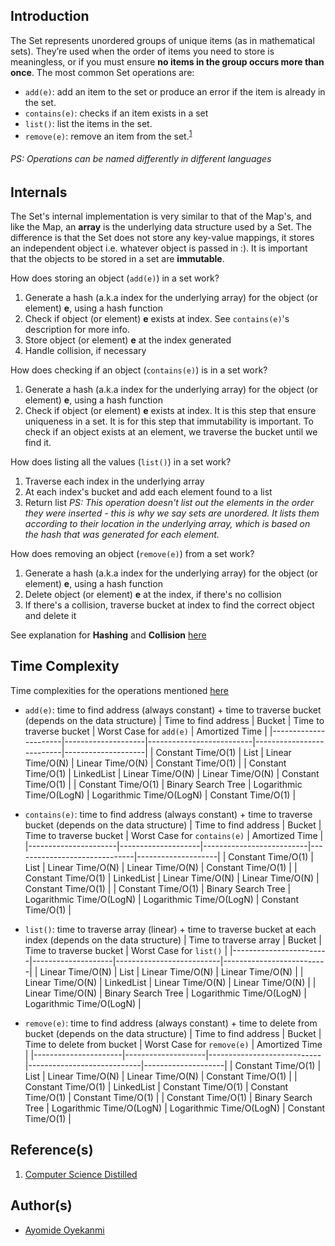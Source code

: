 ## Introduction
The Set represents unordered groups of unique items (as in mathematical sets). They’re used when the order of items you need to store is meaningless, or if you must ensure **no items in the group occurs more than once**. The most common Set operations are:
* `add(e)`: add an item to the set or produce an error if the item is already in the set.
* `contains(e)`: checks if an item exists in a set
* `list()`: list the items in the set.
* `remove(e)`: remove an item from the set.<sup>[1](https://github.com/oyekanmiayo/data-structures-all-langs/tree/main/set#references)</sup>

###### PS: Operations can be named differently in different languages

## Internals
The Set's internal implementation is very similar to that of the Map's, and like the Map, an **array** is the underlying data structure used by a Set. The difference is that the Set does not store any key-value mappings, it stores an independent object i.e. whatever object is passed in :). It is important that the objects to be stored in a set are **immutable**.

How does storing an object (`add(e)`) in a set work?
1. Generate a hash (a.k.a index for the underlying array) for the object (or element) **e**, using a hash function
2. Check if object (or element) **e** exists at index. See `contains(e)`'s description for more info.
3. Store object (or element) **e** at the index generated
4. Handle collision, if necessary

How does checking if an object (`contains(e)`) is in a set work?
1. Generate a hash (a.k.a index for the underlying array) for the object (or element) **e**, using a hash function
2. Check if object (or element) **e** exists at index. It is this step that ensure uniqueness in a set. It is for this step that immutability is important. To check if an object exists at an element, we traverse the bucket until we find it.

How does listing all the values (`list()`) in a set work?
1. Traverse each index in the underlying array
2. At each index's bucket and add each element found to a list
2. Return list
*PS: This operation doesn't list out the elements in the order they were inserted - this is why we say sets are unordered. It lists them according to their location in the underlying array, which is based on the hash that was generated for each element.*

How does removing an object (`remove(e)`) from a set work?
1. Generate a hash (a.k.a index for the underlying array) for the object (or element) **e**, using a hash function
2. Delete object (or element) **e**  at the index, if there's no collision
3. If there's a collision, traverse bucket at index to find the correct object and delete it

See explanation for **Hashing** and **Collision** [here](https://github.com/oyekanmiayo/data-structures-all-langs/tree/main/map#internals)

## Time Complexity
Time complexities for the operations mentioned [here](https://github.com/oyekanmiayo/data-structures-all-langs/blob/add-set-impl/set/README.md#introduction)

* `add(e)`: time to find address (always constant) + time to traverse bucket (depends on the data structure)
  | Time to find address | Bucket             | Time to traverse bucket  | Worst Case for `add(e)`  | Amortized Time     |
  |----------------------|--------------------|--------------------------|--------------------------|--------------------|
  | Constant Time/O(1)   | List               | Linear Time/O(N)         | Linear Time/O(N)         | Constant Time/O(1) |
  | Constant Time/O(1)   | LinkedList         | Linear Time/O(N)         | Linear Time/O(N)         | Constant Time/O(1) |
  | Constant Time/O(1)   | Binary Search Tree | Logarithmic Time/O(LogN) | Logarithmic Time/O(LogN) | Constant Time/O(1) |
  
* `contains(e)`: time to find address (always constant) + time to traverse bucket (depends on the data structure)
  | Time to find address | Bucket             | Time to traverse bucket  | Worst Case for `contains(e)` | Amortized Time     |
  |----------------------|--------------------|--------------------------|------------------------------|--------------------|
  | Constant Time/O(1)   | List               | Linear Time/O(N)         | Linear Time/O(N)             | Constant Time/O(1) |
  | Constant Time/O(1)   | LinkedList         | Linear Time/O(N)         | Linear Time/O(N)             | Constant Time/O(1) |
  | Constant Time/O(1)   | Binary Search Tree | Logarithmic Time/O(LogN) | Logarithmic Time/O(LogN)     | Constant Time/O(1) |
  
* `list()`: time to traverse array (linear) + time to traverse bucket at each index (depends on the data structure)
  | Time to traverse array | Bucket             | Time to traverse bucket  | Worst Case for `list()`  |
  |------------------------|--------------------|--------------------------|--------------------------|
  | Linear Time/O(N)       | List               | Linear Time/O(N)         | Linear Time/O(N)         |
  | Linear Time/O(N)       | LinkedList         | Linear Time/O(N)         | Linear Time/O(N)         |
  | Linear Time/O(N)       | Binary Search Tree | Logarithmic Time/O(LogN) | Logarithmic Time/O(LogN) |
  
* `remove(e)`: time to find address (always constant) + time to delete from bucket (depends on the data structure)
  | Time to find address | Bucket             | Time to delete from bucket | Worst Case for `remove(e)` | Amortized Time     |
  |----------------------|--------------------|----------------------------|----------------------------|--------------------|
  | Constant Time/O(1)   | List               | Linear Time/O(N)           | Linear Time/O(N)           | Constant Time/O(1) |
  | Constant Time/O(1)   | LinkedList         | Constant Time/O(1)         | Constant Time/O(1)         | Constant Time/O(1) |
  | Constant Time/O(1)   | Binary Search Tree | Logarithmic Time/O(LogN)   | Logarithmic Time/O(LogN)   | Constant Time/O(1) |

## Reference(s)
1. [Computer Science Distilled](https://www.amazon.co.uk/Computer-Science-Distilled-Computational-Problems/dp/0997316020/ref=sr_1_1?adgrpid=52658140545&dchild=1&gclid=Cj0KCQjw8fr7BRDSARIsAK0Qqr6bz1aEFd_X517mpcZBAGaDJaeg-WARxB6mwEMMtupTPnTGI0a-1SIaAmH5EALw_wcB&hvadid=259122221401&hvdev=c&hvlocint=9041110&hvlocphy=1010294&hvnetw=g&hvqmt=e&hvrand=6311385300851562426&hvtargid=kwd-297429021778&hydadcr=17613_1817768&keywords=computer+science+distilled&qid=1602170396&sr=8-1&tag=googhydr-21)

## Author(s)
* [Ayomide Oyekanmi](https://github.com/oyekanmiayo)

